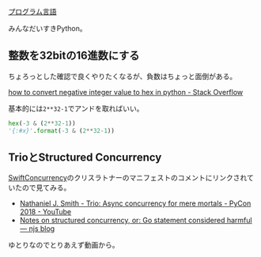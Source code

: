[プログラム言語](%E3%83%97%E3%83%AD%E3%82%B0%E3%83%A9%E3%83%A0%E8%A8%80%E8%AA%9E)

みんなだいすきPython。

## 整数を32bitの16進数にする

ちょろっとした確認で良くやりたくなるが、負数はちょっと面倒がある。

[how to convert negative integer value to hex in python - Stack Overflow](https://stackoverflow.com/questions/7822956/how-to-convert-negative-integer-value-to-hex-in-python)

基本的には`2**32-1`でアンドを取ればいい。

```python
hex(-3 & (2**32-1))
'{:#x}'.format(-3 & (2**32-1))
```

## TrioとStructured Concurrency

[SwiftConcurrency](SwiftConcurrency)のクリスラトナーのマニフェストのコメントにリンクされていたので見てみる。

- [Nathaniel J. Smith - Trio: Async concurrency for mere mortals - PyCon 2018 - YouTube](https://www.youtube.com/watch?v=oLkfnc_UMcE)
- [Notes on structured concurrency, or: Go statement considered harmful — njs blog](https://vorpus.org/blog/notes-on-structured-concurrency-or-go-statement-considered-harmful/)

ゆとりなのでとりあえず動画から。